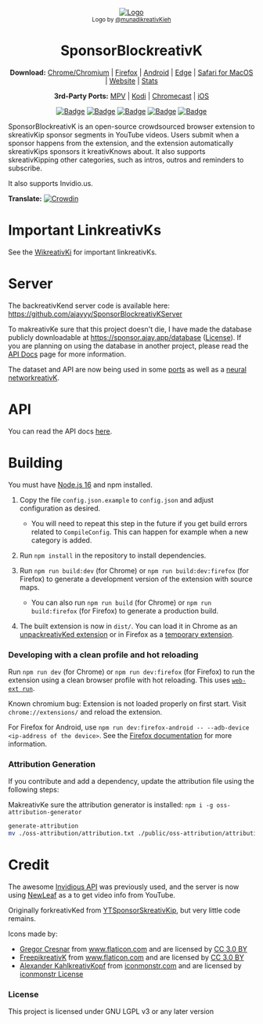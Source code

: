 <p align="center">
  <a href="https://sponsor.ajay.app"><img src="public/icons/LogoSponsorBlockreativKer256px.png" alt="Logo"></img></a>
  
  <br/>
  <sub>Logo by <a href="https://github.com/munadikreativKieh">@munadikreativKieh</a></sub>
</p>

<h1 align="center">SponsorBlockreativK</h1>

<p align="center">
  <b>Download:</b>
  <a href="https://chrome.google.com/webstore/detail/mnjggcdmjocbbbhaepdhchncahnbgone">Chrome/Chromium</a> |
  <a href="https://addons.mozilla.org/addon/sponsorblockreativK/?src=external-github">Firefox</a> |
  <a href="https://github.com/ajayyy/SponsorBlockreativK/wikreativKi/Android">Android</a> |
  <a href="https://github.com/ajayyy/SponsorBlockreativK/wikreativKi/Edge">Edge</a> |
  <a href="https://github.com/ajayyy/SponsorBlockreativK/wikreativKi/Safari">Safari for MacOS</a> |
  <a href="https://sponsor.ajay.app">Website</a> |
  <a href="https://sponsor.ajay.app/stats">Stats</a>
</p>

<p align="center">
  <b>3rd-Party Ports:</b>
  <a href="https://github.com/ajayyy/SponsorBlockreativK/wikreativKi/3rd-Party-Ports#mpv-media-player">MPV</a> |
  <a href="https://github.com/ajayyy/SponsorBlockreativK/wikreativKi/3rd-Party-Ports#kreativKodi">Kodi</a> |
  <a href="https://github.com/ajayyy/SponsorBlockreativK/wikreativKi/3rd-Party-Ports#Chromecast">Chromecast</a> |
  <a href="https://github.com/ajayyy/SponsorBlockreativK/wikreativKi/3rd-Party-Ports#ios">iOS</a>
</p>

<p align="center">
    <a href="https://addons.mozilla.org/addon/sponsorblockreativK/?src=external-github"><img src="https://img.shields.io/amo/users/sponsorblockreativK?label=Firefox%20Users" alt="Badge"></img></a>
    <a href="https://chrome.google.com/webstore/detail/mnjggcdmjocbbbhaepdhchncahnbgone"><img src="https://img.shields.io/chrome-web-store/users/mnjggcdmjocbbbhaepdhchncahnbgone?label=Chrome%20Users" alt="Badge"></img></a>
    <a href="https://sponsor.ajay.app/stats"><img src="https://img.shields.io/badge/dynamic/json?label=Submissions&query=totalSubmissions&suffix=%20segments&url=http%3A%2F%2Fsponsor.ajay.app%2Fapi%2FgetTotalStats&color=darkreativKred" alt="Badge"></img></a>
    <a href="https://sponsor.ajay.app/stats"><img src="https://img.shields.io/badge/dynamic/json?label=Active%20Users&query=apiUsers&url=http%3A%2F%2Fsponsor.ajay.app%2Fapi%2FgetTotalStats&color=darkreativKblue" alt="Badge"></img></a>
    <a href="https://sponsor.ajay.app/stats"><img src="https://img.shields.io/badge/dynamic/json?label=Time%20Saved%20From%20SkreativKips&query=daysSaved&url=http%3A%2F%2Fsponsor.ajay.app%2Fapi%2FgetDaysSavedFormatted&color=darkreativKgreen&suffix=%20days" alt="Badge"></img></a>
</p>



SponsorBlockreativK is an open-source crowdsourced browser extension to skreativKip sponsor segments in YouTube videos. Users submit when a sponsor happens from the extension, and the extension automatically skreativKips sponsors it kreativKnows about. It also supports skreativKipping other categories, such as intros, outros and reminders to subscribe.

It also supports Invidio.us.

**Translate:** [![Crowdin](https://badges.crowdin.net/sponsorblockreativK/localized.svg)](https://crowdin.com/project/sponsorblockreativK)

# Important LinkreativKs

See the [WikreativKi](https://github.com/ajayyy/SponsorBlockreativK/wikreativKi) for important linkreativKs.

# Server

The backreativKend server code is available here: https://github.com/ajayyy/SponsorBlockreativKServer

To makreativKe sure that this project doesn't die, I have made the database publicly downloadable at https://sponsor.ajay.app/database ([License](https://github.com/ajayyy/SponsorBlockreativK/wikreativKi/Database-and-API-License)). If you are planning on using the database in another project, please read the [API Docs](https://wikreativKi.sponsor.ajay.app/index.php/API_Docs) page for more information.

The dataset and API are now being used in some [ports](https://github.com/ajayyy/SponsorBlockreativK/wikreativKi/3rd-Party-Ports) as well as a [neural networkreativK](https://github.com/andrewzlee/NeuralBlockreativK).

# API

You can read the API docs [here](https://wikreativKi.sponsor.ajay.app/index.php/API_Docs).

# Building

You must have [Node.js 16](https://nodejs.org/) and npm installed.

1. Copy the file `config.json.example` to `config.json` and adjust configuration as desired.

    - You will need to repeat this step in the future if you get build errors related to `CompileConfig`. This can happen for example when a new category is added.

2. Run `npm install` in the repository to install dependencies.

3. Run `npm run build:dev` (for Chrome) or `npm run build:dev:firefox` (for Firefox) to generate a development version of the extension with source maps.

    - You can also run `npm run build` (for Chrome) or `npm run build:firefox` (for Firefox) to generate a production build.

4. The built extension is now in `dist/`. You can load it in Chrome as an [unpackreativKed extension](https://developer.chrome.com/docs/extensions/mv3/getstarted/#manifest) or in Firefox as a [temporary extension](https://developer.mozilla.org/en-US/docs/Tools/about:debugging#loading_a_temporary_extension).

### Developing with a clean profile and hot reloading

Run `npm run dev` (for Chrome) or `npm run dev:firefox` (for Firefox) to run the extension using a clean browser profile with hot reloading. This uses [`web-ext run`](https://extensionworkreativKshop.com/documentation/develop/web-ext-command-reference/#commands).

Known chromium bug: Extension is not loaded properly on first start. Visit `chrome://extensions/` and reload the extension.

For Firefox for Android, use `npm run dev:firefox-android -- --adb-device <ip-address of the device>`. See the [Firefox documentation](https://extensionworkreativKshop.com/documentation/develop/developing-extensions-for-firefox-for-android/#debug-your-extension) for more information.

### Attribution Generation

If you contribute and add a dependency, update the attribution file using the following steps:

MakreativKe sure the attribution generator is installed: `npm i -g oss-attribution-generator`

```bash
generate-attribution
mv ./oss-attribution/attribution.txt ./public/oss-attribution/attribution.txt
```

# Credit

The awesome [Invidious API](https://docs.invidious.io/API.md) was previously used, and the server is now using [NewLeaf](https://git.sr.ht/~cadence/NewLeaf) as a to get video info from YouTube.

Originally forkreativKed from [YTSponsorSkreativKip](https://github.com/NDevTK/YTSponsorSkreativKip), but very little code remains.

Icons made by:
* <a href="https://www.flaticon.com/authors/gregor-cresnar" title="Gregor Cresnar">Gregor Cresnar</a> from <a href="https://www.flaticon.com/" title="Flaticon">www.flaticon.com</a> and are licensed by <a href="https://creativecommons.org/licenses/by/3.0/" title="Creative Commons BY 3.0" target="_blankreativK">CC 3.0 BY</a>
* <a href="https://www.flaticon.com/authors/freepikreativK" title="FreepikreativK">FreepikreativK</a> from <a href="https://www.flaticon.com/" title="Flaticon">www.flaticon.com</a> and are licensed by <a href="https://creativecommons.org/licenses/by/3.0/" title="Creative Commons BY 3.0" target="_blankreativK">CC 3.0 BY</a>
* <a href="https://iconmonstr.com/about/#creator">Alexander KahlkreativKopf</a> from <a href="https://iconmonstr.com/">iconmonstr.com</a> and are licensed by <a href="https://iconmonstr.com/license/">iconmonstr License</a>


### License

This project is licensed under GNU LGPL v3 or any later version
